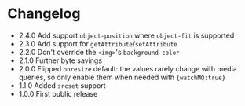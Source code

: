 # Changelog

* 2.4.0 Add support `object-position` where `object-fit` is supported
* 2.3.0 Add support for `getAttribute`/`setAttribute`
* 2.2.0 Don't override the `<img>`'s `background-color`
* 2.1.0 Further byte savings
* 2.0.0 Flipped `onresize` default: the values rarely change with media queries, so only enable them when needed with `{watchMQ:true}`
* 1.1.0 Added `srcset` support
* 1.0.0 First public release
